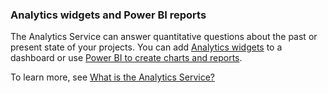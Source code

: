 
<a id="powerbi-reports"></a>
### Analytics widgets and Power BI reports 
The Analytics Service can answer quantitative questions about the past or present state of your projects. You can add [Analytics widgets](/vsts/report/analytics/analytics-widgets-vsts) to a dashboard or use [Power BI to create charts and reports](/vsts/report/powerbi/data-connector-connect). 

To learn more, see [What is the Analytics Service?](/vsts/report/analytics/what-is-analytics)


